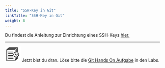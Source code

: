 ```yaml
---
title: "SSH-Key in Git"
linkTitle: "SSH-Key in Git"
weight: 8
---
```


Du findest die Anleitung zur Einrichtung eines SSH-Keys [hier.](../../../tools/personal_bitbucket_repo)

---

![task1](/images/task.png) Jetzt bist du dran. Löse bitte die [Git Hands On Aufgabe](../../../../labs/02_git/01_grundlagen) in den Labs.
